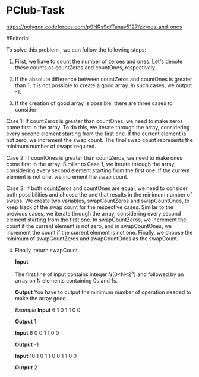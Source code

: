 # PClub-Task
https://polygon.codeforces.com/p9NRs9d/Tanay5127/zeroes-and-ones

#Editorial

To solve this problem , we can follow the following steps:
1. First, we have to count the number of zeroes and ones. Let's denote these counts as countZeros and countOnes, respectively.

2. If the absolute difference between countZeros and countOnes is greater than 1, it is not possible to create a good array. In such cases, we output -1.

3. If the creation of good array is possible, there are three cases to consider:

Case 1: If countZeros is greater than countOnes, we need to make zeros come first in the array. To do this, we iterate through the array, considering every second element   starting from the first one. If the current element is not zero, we increment the swap count. The final swap count represents the minimum number of swaps required.

Case 2: If countOnes is greater than countZeros, we need to make ones come first in the array. Similar to Case 1, we iterate through the array, considering every second       element starting from the first one. If the current element is not one, we increment the swap count.

Case 3: If both countZeros and countOnes are equal, we need to consider both possibilities and choose the one that results in the minimum number of swaps. We create two       variables, swapCountZeros and swapCountOnes, to keep track of the swap count for the respective cases. Similar to the previous cases, we iterate through the array,              considering every second element starting from the first one. In swapCountZeros, we increment the count if the current element is not zero, and in swapCountOnes, we increment the count if the current element is not one. Finally, we choose the minimum of swapCountZeros and swapCountOnes as the swapCount.

4. Finally, return swapCount.

   **Input**

   The first line of input contains integer *N*(0<N<2<sup>5</sup>) and followed by an array on N elements containing 0s and 1s.

   **Output**
   You have to output the minimum number of operation needed to make the array good.

   *Example*
   **Input**
   6
   1 0 1 1 0 0

   **Output**
   1

   **Input**
   6
   0 0 1 1 0 0

   **Output**
   -1

   **Input**
   10
   1 0 1 1 0 0 1 1 0 0

   **Output**
   2
   
   
   
